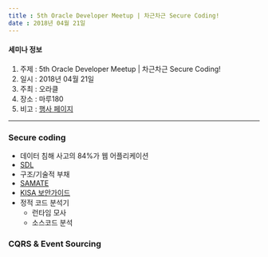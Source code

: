 ```yaml
---
title : 5th Oracle Developer Meetup | 차근차근 Secure Coding!
date : 2018년 04월 21일
---
```


#### 세미나 정보
1. 주제 : 5th Oracle Developer Meetup | 차근차근 Secure Coding!
2. 일시 : 2018년 04월 21일
3. 주최 : 오라클
4. 장소 : 마루180
5. 비고 : [행사 페이지](https://www.meetup.com/ko-KR/OracleDeveloperKR/events/249373792/)

---

### Secure coding
* 데이터 침해 사고의 84%가 웹 어플리케이션
* [SDL](https://www.microsoft.com/en-us/sdl)
* 구조/기술적 부채
* [SAMATE](https://samate.nist.gov/Main_Page.html)
* [KISA 보안가이드](http://www.kisa.or.kr/public/laws/laws3.jsp)
* 정적 코드 분석기
    * 런타임 모사
    * 소스코드 분석

### CQRS & Event Sourcing


